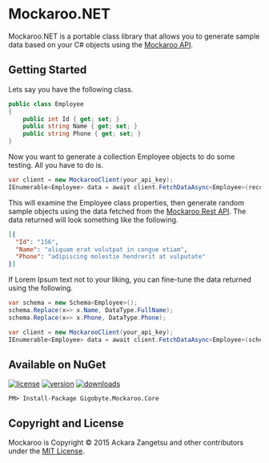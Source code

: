 # Mockaroo.NET
Mockaroo.NET is a portable class library that allows you to generate sample data based on your C# objects using the [Mockaroo API](https://www.mockaroo.com/).

## Getting Started
Lets say you have the following class.

```csharp
public class Employee
{
	public int Id { get; set; }
	public string Name { get; set; }
	public string Phone { get; set; } 
} 
```

Now you want to generate a collection Employee objects to do some testing. All you have to do is.

```csharp
var client = new MockarooClient(your_api_key);
IEnumerable<Employee> data = await client.FetchDataAsync<Employee>(records: 100);
```

This will examine the Employee class properties, then generate random sample objects using the data fetched from the [Mockaroo Rest API](https://www.mockaroo.com/api/docs). The data returned will look something like the following.

```json
[{
  "Id": "156",
  "Name": "aliquam erat volutpat in congue etiam",
  "Phone": "adipiscing molestie hendrerit at vulputate"
}]
```

If Lorem Ipsum text not to your liking, you can fine-tune the data returned using the following.

```csharp
var schema = new Schema<Employee>();
schema.Replace(x=> x.Name, DataType.FullName);
schema.Replace(x=> x.Phone, DataType.Phone);

var client = new MockarooClient(your_api_key);
IEnumerable<Employee> data = await client.FetchDataAsync<Employee>(schema, records: 100);
```

## Available on NuGet
[![license](https://img.shields.io/badge/license-MIT%20License-blue.svg)](https://github.com/Ackara/Mockaroo.NET/blob/master/LICENSE)
[![version](https://img.shields.io/nuget/v/Gigobyte.Daterpillar.Core.svg?style=flat-square)](https://www.nuget.org/packages?q=Gigobyte.Daterpillar.Core)
[![downloads](https://img.shields.io/nuget/dt/Gigobyte.Daterpillar.Core.svg)](https://img.shields.io/nuget/dt/Gigobyte.Daterpillar.Core.svg)

```
PM> Install-Package Gigobyte.Mockaroo.Core
```

## Copyright and License
Mockaroo is Copyright © 2015 Ackara Zangetsu and other contributors under the [MIT License](https://opensource.org/licenses/MIT).